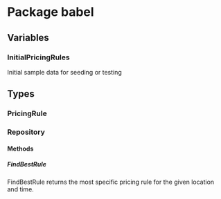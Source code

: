 # Package babel

## Variables

### InitialPricingRules

Initial sample data for seeding or testing

## Types

### PricingRule

### Repository

#### Methods

##### FindBestRule

FindBestRule returns the most specific pricing rule for the given location and time.
